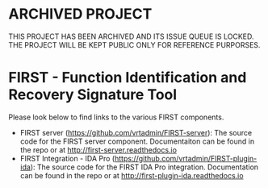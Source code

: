 # ARCHIVED PROJECT

THIS PROJECT HAS BEEN ARCHIVED AND ITS ISSUE QUEUE IS LOCKED. THE PROJECT WILL BE KEPT PUBLIC ONLY FOR REFERENCE PURPORSES.

# FIRST - Function Identification and Recovery Signature Tool

Please look below to find links to the various FIRST components.

- FIRST server (https://github.com/vrtadmin/FIRST-server): The source code for the FIRST server component. Documentaiton can be found in the repo or at http://first-server.readthedocs.io
- FIRST Integration - IDA Pro (https://github.com/vrtadmin/FIRST-plugin-ida): The source code for the FIRST IDA Pro integration. Documentation can be found in the repo or at http://first-plugin-ida.readthedocs.io
